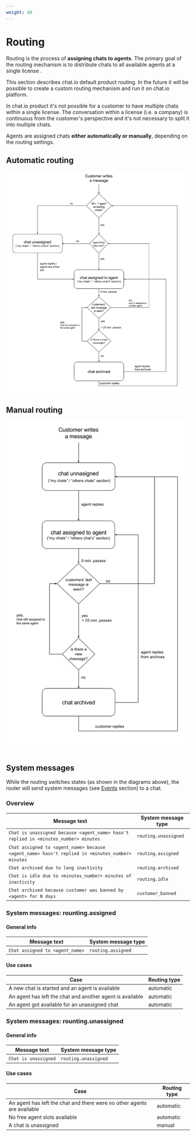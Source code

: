 ```yaml
---
weight: 40
---
```


# Routing

Routing is the process of **assigning chats to agents**. The primary goal of the routing mechanism is to distribute chats to all available agents at a single license .

This section describes chat.io default product routing. In the future it will be possible to create a custom routing mechanism and run it on chat.io platform.

In chat.io product it's not possible for a customer to have multiple chats within a single license. The conversation within a license (i.e. a company) is continuous from the customer's perspective and it's not necessary to split it into multiple chats.

Agents are assigned chats **either automatically or manually**, depending on the routing settings.

## Automatic routing

![Automatic routing](./images/automatic-routing.png "automatic routing")

## Manual routing

![Manual routing](./images/manual-routing.png "manual routing")

## System messages

While the routing switches states (as shown in the diagrams above), the router will send system messages (see [Events](#system-message) section) to a chat.

###  Overview

| Message text | System message type |
|--------------|---------------------|
| `Chat is unassigned because <agent_name> hasn't replied in <minutes_number> minutes` | `routing.unassigned` |
| `Chat assigned to <agent_name> because <agent_name> hasn't replied in <minutes_number> minutes` | `routing.assigned` |
| `Chat archived due to long inactivity` | `routing.archived` |
| `Chat is idle due to <minutes_number> minutes of inactivity` | `routing.idle` |
| `Chat archived because customer was banned by <agent> for N days` | `customer_banned` |

### System messages: rounting.assigned

#### General info

| Message text | System message type |
|--------------|---------------------|
| `Chat assigned to <agent_name>` | `routing.assigned` |

#### Use cases

| Case| Routing type |
|--------------|---------------------|
| A new chat is started and an agent is available | automatic |
| An agent has left the chat and another agent is available | automatic |
| An agent got available for an unassigned chat | automatic |

### System messages: rounting.unassigned

#### General info

| Message text | System message type |
|--------------|---------------------|
| `Chat is unassigned` | `routing.unassigned` |

#### Use cases

| Case| Routing type |
|--------------|---------------------|
| An agent has left the chat and there were no other agents are available | automatic |
| No free agent slots available | automatic |
| A chat is unassigned | manual |


